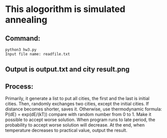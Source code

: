 # This alogorithm is simulated annealing

## Command:
	python3 hw3.py
	Input file name: readfile.txt
## Output is output.txt and city result.png

## Process:
Primarily, it generate a list to put all cities, the first and the last is initial cities.
Then, randomly exchanges two cities, except the initial cities.
If distance becomes shorter, saves it.
Otherwise, use thermodynamic formula: P(dE) = exp(dE/(kT)) compare with random number from 0 to 1.
Make it possible to accept worse solution.
When program runs to late period, the probability to accept worse solution will decrease.
At the end, when temperature decreases to practical value, output the result.
